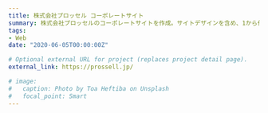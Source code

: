 ```yaml
---
title: 株式会社プロッセル コーポレートサイト
summary: 株式会社プロッセルのコーポレートサイトを作成。サイトデザインを含め、1から作成を担当した。
tags:
- Web
date: "2020-06-05T00:00:00Z"

# Optional external URL for project (replaces project detail page).
external_link: https://prossell.jp/

# image:
#   caption: Photo by Toa Heftiba on Unsplash
#   focal_point: Smart
---
```


